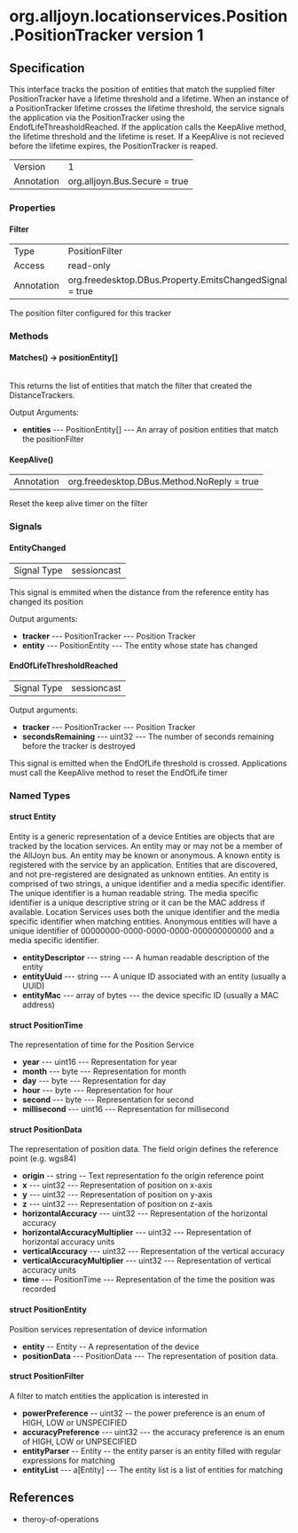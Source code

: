 # org.alljoyn.locationservices.Position.PositionTracker version 1
## Specification

This interface tracks the position of entities that match the supplied filter
PositionTracker have a lifetime threshold and a lifetime. 
When an instance of a PositionTracker lifetime crosses the lifetime threshold, the service signals
the application via the PositionTracker using the EndofLifeThreasholdReached. 
If the application calls the KeepAlive method, the lifetime threshold and the lifetime is reset.
If a KeepAlive is not recieved before the lifetime expires, the PositionTracker is reaped.

|                       |                                                                       |
|-----------------------|-----------------------------------------------------------------------|
| Version               | 1                                                                     |
| Annotation            | org.alljoyn.Bus.Secure = true                                         |

### Properties


#### Filter
|                       |                                                                       |
|-----------------------|-----------------------------------------------------------------------|
| Type                  | PositionFilter                                                        |
| Access                | read-only                                                             |
| Annotation            | org.freedesktop.DBus.Property.EmitsChangedSignal = true               |

The position filter configured for this tracker

### Methods

#### Matches() -> positionEntity[]
|                       |                                                                       |
|-----------------------|-----------------------------------------------------------------------|
This returns the list of entities that match the filter that created the DistanceTrackers.


Output Arguments:

* **entities** --- PositionEntity[] --- An array of position entities that match the positionFilter


#### KeepAlive()
|                       |                                             |
|-----------------------|---------------------------------------------|
| Annotation            | org.freedesktop.DBus.Method.NoReply = true  |

Reset the keep alive timer on the filter
 

### Signals

#### EntityChanged
|                       |                                   |
|-----------------------|-----------------------------------|
| Signal Type           | sessioncast                       |


This signal is emmited when the distance from the reference entity has changed its position

Output arguments:

  * **tracker** --- PositionTracker --- Position Tracker
  * **entity** --- PositionEntity --- The entity whose state has changed

#### EndOfLifeThresholdReached

|                       |                                   |
|-----------------------|-----------------------------------|
| Signal Type           | sessioncast                       |

Output arguments:

  * **tracker** --- PositionTracker --- Position Tracker
  * **secondsRemaining** --- uint32 --- The number of seconds remaining before the tracker is destroyed

This signal is emitted when the EndOfLife threshold is crossed.
Applications must call the KeepAlive method to reset the EndOfLife timer

### Named Types

#### struct Entity

Entity is a generic representation of a device
Entities are objects that are tracked by the location services.
An entity may or may not be a member of the AllJoyn bus. 
An entity may be known or anonymous. 
A known entity is registered with the service by an application. 
Entities that are discovered, and not pre-registered are designated as unknown entities.
An entity is comprised of two strings, a unique identifier and a media specific identifier. 
The unique identifier is a human readable string.
The media specific identifier is a unique descriptive string or it can be the MAC address if available. 
Location Services uses both the unique identifier and the media specific identifier when matching 
entities. Anonymous entities will have a unique identifier of 00000000-0000-0000-0000-000000000000
and a media specific identifier.

  * **entityDescriptor** --- string --- A human readable description of the entity
  * **entityUuid** --- string --- A unique ID associated with an entity (usually a UUID)
  * **entityMac** --- array of bytes --- the device specific ID (usually a MAC address)


#### struct PositionTime

The representation of time for the Position Service

  * **year** --- uint16 --- Representation for year
  * **month** --- byte --- Representation for month
  * **day** --- byte --- Representation for day
  * **hour** --- byte --- Representation for hour
  * **second** --- byte --- Representation for second
  * **millisecond** --- uint16 --- Representation for millisecond

 
#### struct PositionData

The representation of position data. 
The field origin defines the reference point (e.g. wgs84)

  * **origin** -- string -- Text representation fo the origin reference point
  * **x** --- uint32 --- Representation of position on x-axis
  * **y** --- uint32 --- Representation of position on y-axis
  * **z** --- uint32 --- Representation of position on z-axis
  * **horizontalAccuracy** --- uint32 --- Representation of the horizontal accuracy
  * **horizontalAccuracyMultiplier** --- uint32 --- Representation of horizontal accuracy units
  * **verticalAccuracy** --- uint32 --- Representation of the vertical accuracy
  * **verticalAccuracyMultiplier** --- uint32 --- Representation of vertical accuracy units
  * **time** --- PositionTime --- Representation of the time the position was recorded

#### struct PositionEntity

Position services representation of device information

  * **entity** -- Entity -- A representation of the device
  * **positionData** --- PositionData --- The representation of position data.


#### struct PositionFilter

A filter to match entities the application is interested in

  * **powerPreference** -- uint32 -- the power preference is an enum of HIGH, LOW or UNSPECIFIED
  * **accuracyPreference** --- uint32 --- the accuracy preference is an enum of HIGH, LOW or UNPSECIFIED 
  * **entityParser** -- Entity -- the entity parser is an entity filled with regular expressions for matching
  * **entityList** --- a[Entity] --- The entity list is a list of entities for matching 
  
  
## References
  * theroy-of-operations
